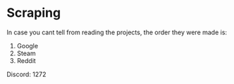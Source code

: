 # Scraping
In case you cant tell from reading the projects,
the order they were made is:
1) Google
2) Steam
3) Reddit

Discord: 1272
